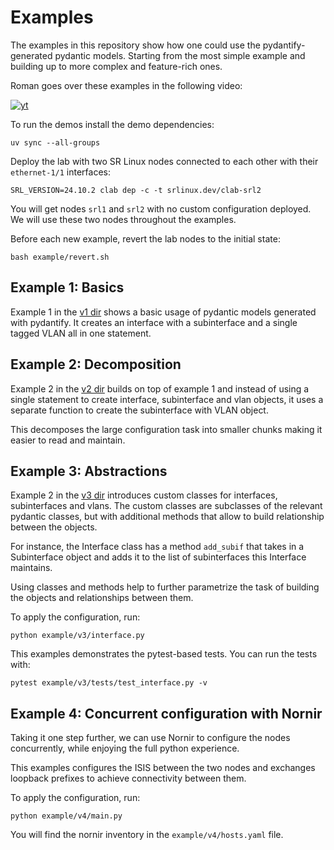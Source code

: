 # Examples

The examples in this repository show how one could use the pydantify-generated pydantic models. Starting from the most simple example and building up to more complex and feature-rich ones.

Roman goes over these examples in the following video:

[![yt](https://gitlab.com/rdodin/pics/-/wikis/uploads/50cdfddb1e35ad11c1b6836436bcfc85/netrel016-iterate-pydantify-yt.png)](https://youtu.be/CM3sT55zwt0)

To run the demos install the demo dependencies:

```
uv sync --all-groups
```

Deploy the lab with two SR Linux nodes connected to each other with their `ethernet-1/1` interfaces:

```
SRL_VERSION=24.10.2 clab dep -c -t srlinux.dev/clab-srl2
```

You will get nodes `srl1` and `srl2` with no custom configuration deployed. We will use these two nodes throughout the examples.

Before each new example, revert the lab nodes to the initial state:

```
bash example/revert.sh
```

## Example 1: Basics

Example 1 in the [v1 dir](v1) shows a basic usage of pydantic models generated with pydantify. It creates an interface with a subinterface and a single tagged VLAN all in one statement.

## Example 2: Decomposition

Example 2 in the [v2 dir](v2) builds on top of example 1 and instead of using a single statement to create interface, subinterface and vlan objects, it uses a separate function to create the subinterface with VLAN object.

This decomposes the large configuration task into smaller chunks making it easier to read and maintain.

## Example 3: Abstractions

Example 2 in the [v3 dir](v3) introduces custom classes for interfaces, subinterfaces and vlans. The custom classes are subclasses of the relevant pydantic classes, but with additional methods that allow to build relationship between the objects.

For instance, the Interface class has a method `add_subif` that takes in a Subinterface object and adds it to the list of subinterfaces this Interface maintains.

Using classes and methods help to further parametrize the task of building the objects and relationships between them.

To apply the configuration, run:

```
python example/v3/interface.py
```

This examples demonstrates the pytest-based tests. You can run the tests with:

```
pytest example/v3/tests/test_interface.py -v
```

## Example 4: Concurrent configuration with Nornir

Taking it one step further, we can use Nornir to configure the nodes concurrently, while enjoying the full python experience.

This examples configures the ISIS between the two nodes and exchanges loopback prefixes to achieve connectivity between them.

To apply the configuration, run:

```
python example/v4/main.py
```

You will find the nornir inventory in the `example/v4/hosts.yaml` file.
